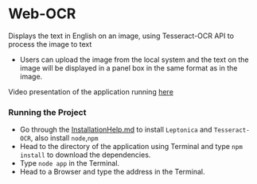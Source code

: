 # Web-OCR

Displays the text in English on an image, using Tesseract-OCR API to process the image to text
- Users can upload the image from the local system and the text on the image will be displayed in a panel box in the same format as in the image.

Video presentation of the application running [here](https://www.youtube.com/watch?v=OwzJh12qPWs)


### Running the Project
- Go through the [InstallationHelp.md](https://github.com/DhvanilP/Text-Recognition/blob/master/InstallationHelp.md) to install ```Leptonica``` and ```Tesseract-OCR```, also install ```node```,```npm```
- Head to the directory of the application using Terminal and type ```npm install```  to download the dependencies.
- Type ```node app``` in the Terminal.
- Head to a Browser and type the address in the Terminal.
